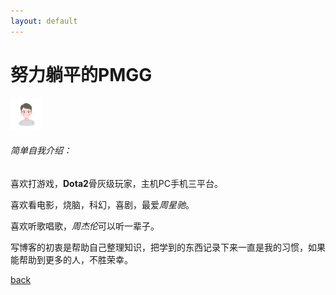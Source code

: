 ```yaml
---
layout: default
---
```


# 努力躺平的PMGG

<img src="resource/img/yuhang.jpg" alt="yuhang" style="zoom:5%;" />

###### 简单自我介绍：

喜欢打游戏，**Dota2**骨灰级玩家，主机PC手机三平台。

喜欢看电影，烧脑，科幻，喜剧，最爱*周星驰*。

喜欢听歌唱歌，*周杰伦*可以听一辈子。

写博客的初衷是帮助自己整理知识，把学到的东西记录下来一直是我的习惯，如果能帮助到更多的人，不胜荣幸。



[back](./)
